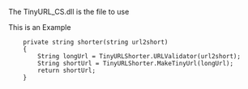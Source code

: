 The TinyURL_CS.dll is the file to use

This is an Example

        private string shorter(string url2short)
        {
            String longUrl = TinyURLShorter.URLValidator(url2short);
            String shortUrl = TinyURLShorter.MakeTinyUrl(longUrl);
            return shortUrl;
        }
